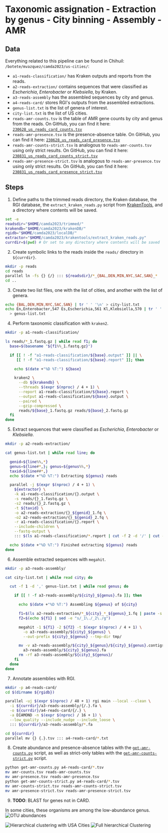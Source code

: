 # Taxonomic assignation - Extraction by genus - City binning - Assembly - AMR 

## Data

Everything related to this pipeline can be found in Chihuil:
`/botete/mvazquez/camda2023/us-cities/`:

- `a1-reads-classification/` has Kraken outputs and reports from the reads.
- `a2-reads-extraction/` contains sequences that were classified as
_Escherichia_, _Enterobacter_ or _Klebsiella_, by Kraken.
- `a3-reads-assembly` has the assembled sequences by city and genus.
- `a4-reads-card/` stores RGI's outputs from the assembled extractions.
- `genus-list.txt` is the list of genera of interest.
- `city-list.txt` is the list of US cities.
- `reads-amr-counts.tsv` is the table of AMR gene counts by city and
genus from the reads. On GitHub, you can find it here:
[`230628_us_reads_card_counts.tsv`](https://github.com/ccm-bioinfo/cambda2023/blob/main/06_amr_resistance/data/230628_us_reads_card_counts.tsv)
- `reads-amr-presence.tsv` is the presence-absence table. On GitHub,
you can find it here:
[`230628_us_reads_card_presence.tsv`](https://github.com/ccm-bioinfo/cambda2023/blob/main/06_amr_resistance/data/230628_us_reads_card_presence.tsv)
- `reads-amr-counts-strict.tsv` is analogous to `reads-amr-counts.tsv`
using only strict results. On GitHub, you can find it here:
[`230831_us_reads_card_counts_strict.tsv`](https://github.com/ccm-bioinfo/cambda2023/blob/main/06_amr_resistance/data/230831_us_reads_card_counts_strict.tsv)
- `reads-amr-presence-strict.tsv` is analogous to
`reads-amr-presence.tsv` using only strict results. On GitHub,
you can find it here:
[`230831_us_reads_card_presence_strict.tsv`](https://github.com/ccm-bioinfo/cambda2023/blob/main/06_amr_resistance/data/230831_us_reads_card_presence_strict.tsv)

## Steps

1. Define paths to the trimmed reads directory, the Kraken database, the
RGI database, the `extract_kraken_reads.py` script from
[KrakenTools](https://github.com/jenniferlu717/KrakenTools), and a directory
where contents will be saved.

```bash
set -e
readsdir="$HOME/camda2023/trimmed/"
krakendb="$HOME/camda2023/krakenDB/"
rgidb="$HOME/camda2023/localDB/"
extractor="$HOME/camda2023/krakentools/extract_kraken_reads.py"
currdir=$(pwd) # Or set to any directory where contents will be saved
```

2. Create symbolic links to the reads inside the `reads/` directory in
`${currdir}`.

```bash
mkdir -p reads
cd reads
parallel ln -fs {} {/} ::: ${readsdir}/*_{BAL,DEN,MIN,NYC,SAC,SAN}_*
cd ..
```

3. Create two list files, one with the list of cities, and another with the
list of genera.

```bash
echo {BAL,DEN,MIN,NYC,SAC,SAN} | tr ' ' '\n' > city-list.txt
echo En,Enterobacter,547 Es,Escherichia,561 Kl,Klebsiella,570 | tr ' ' '\n' \
  > genus-list.txt
```

4. Perform taxonomic classification with `kraken2`.

```bash
mkdir -p a1-reads-classification/

ls reads/*_1.fastq.gz | while read f1; do
  base=$(basename "${f1%%_1.fastq.gz}")

  if [[ ! -f "a1-reads-classification/${base}.output" ]] || \
     [[ ! -f "a1-reads-classification/${base}.report" ]]; then

    echo $(date +"%D %T:") ${base}

    kraken2 \
      --db ${krakendb} \
      --threads $(expr $(nproc) / 4 + 1) \
      --report a1-reads-classification/${base}.report \
      --output a1-reads-classification/${base}.output \
      --paired \
      --gzip-compressed \
      reads/${base}_1.fastq.gz reads/${base}_2.fastq.gz
  fi
done
```

5. Extract sequences that were classified as _Escherichia_, _Enterobacter_ or
_Klebsiella_.

```bash
mkdir -p a2-reads-extraction/

cat genus-list.txt | while read line; do

  genid=${line%%,*}
  genus=${line#*,}; genus=${genus%%,*}
  taxid=${line##*,}
  echo $(date +"%D %T:") Extracting ${genus} reads

  parallel -j $(expr $(nproc) / 4 + 1) \
    ${extractor} \
    -k a1-reads-classification/{}.output \
    -s reads/{}_1.fastq.gz \
    -s2 reads/{}_2.fastq.gz \
    -t ${taxid} \
    -o a2-reads-extraction/{}_${genid}_1.fq \
    -o2 a2-reads-extraction/{}_${genid}_2.fq \
    -r a1-reads-classification/{}.report \
    --include-children \
    --fastq-output \
    ::: $(ls a1-reads-classification/*.report | cut -f 2 -d '/' | cut -f 1 -d '.')

  echo $(date +"%D %T:") Finished extracting ${genus} reads
done
```

6. Assemble extracted sequences with `megahit`.

```bash
mkdir -p a3-reads-assembly/

cat city-list.txt | while read city; do

  cut -f 1 -d ',' genus-list.txt | while read genus; do

    if [[ ! -f a3-reads-assembly/${city}_${genus}.fa ]]; then

      echo $(date +"%D %T:") Assembling ${genus} of ${city}

      f1=$(ls a2-reads-extraction/*_${city}_*_${genus}_1.fq | paste -s -d ',')
      f2=$(echo ${f1} | sed -e "s/_1\./_2\./g")

      megahit -1 ${f1} -2 ${f2} -t $(expr $(nproc) / 4 + 1) \
        -o a3-reads-assembly/${city}_${genus} \
        --out-prefix ${city}_${genus} --tmp-dir tmp/

      mv -v a3-reads-assembly/${city}_${genus}/${city}_${genus}.contigs.fa \
        a3-reads-assembly/${city}_${genus}.fa
      rm -rf a3-reads-assembly/${city}_${genus}/
    fi
  done
done
```

7. Annotate assemblies with RGI.

```bash
mkdir -p a4-reads-card/
cd $(dirname ${rgidb})

parallel -uj $(expr $(nproc) / 48 + 1) rgi main --local --clean \
  -i ${currdir}/a3-reads-assembly/{/.}.fa \
  -o ${currdir}/a4-reads-card/{/.} \
  -a DIAMOND -n $(expr $(nproc) / 16 + 1) \
  --low_quality --include_nudge --include_loose \
  ::: ${currdir}/a3-reads-assembly/*.fa

cd ${currdir}
parallel mv {} {.}.tsv ::: a4-reads-card/*.txt
```

8. Create abundance and presence-absence tables with the
[`get-amr-counts.py`](https://github.com/ccm-bioinfo/cambda2023/blob/main/01_preprocessing/src/get-amr-counts.py)
script, as well as strict-only tables with the
[`get-amr-counts-strict.py`](https://github.com/ccm-bioinfo/cambda2023/blob/main/01_preprocessing/src/get-amr-counts-strict.py)
script.

```bash
python get-amr-counts.py a4-reads-card/*.tsv
mv amr-counts.tsv reads-amr-counts.tsv
mv amr-presence.tsv reads-amr-presence.tsv
python get-amr-counts-strict.py a4-reads-card/*.tsv
mv amr-counts-strict.tsv reads-amr-counts-strict.tsv
mv amr-presence-strict.tsv reads-amr-presence-strict.tsv
```

9. **TODO**: BLAST for genes not in CARD.


In some cities, these organisms are among the low-abundance genus.  
![OTU abundances](fig/Abundances_Denver_SFC_EsEnKl.jpeg)  


![Hierarchical clustering with USA Cities](fig/230623_ModeAMR_ETBC.png)
![Full hierarchical Clustering](fig/230623_Mode_Full_AMR_ETBC.png)
